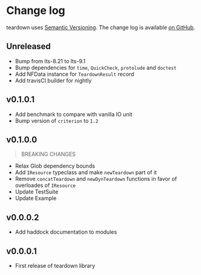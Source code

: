 Change log
==========

teardown uses [Semantic Versioning][1].
The change log is available [on GitHub][2].

[1]: http://semver.org/spec/v2.0.0.html
[2]: https://github.com/roman/Haskell-teardown/libraries/teardown/CHANGELOG.md

## Unreleased

* Bump from lts-8.21 to lts-9.1
* Bump dependencies for `time`, `QuickCheck`, `protolude` and `doctest`
* Add NFData instance for `TeardownResult` record
* Add travisCI builder for nightly


## v0.1.0.1

* Add benchmark to compare with vanilla IO unit
* Bump version of `criterion` to `1.2`

## v0.1.0.0

> BREAKING CHANGES

* Relax Glob dependency bounds
* Add `IResource` typeclass and make `newTeardown` part of it
* Remove `concatTeardown` and `newDynTeardown` functions in favor of
  overloades of `IResource`
* Update TestSuite
* Update Example

## v0.0.0.2

* Add haddock documentation to modules

## v0.0.0.1

* First release of teardown library
